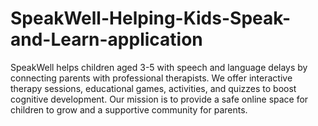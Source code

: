 # SpeakWell-Helping-Kids-Speak-and-Learn-application
SpeakWell helps children aged 3-5 with speech and language delays by connecting parents with professional therapists. We offer interactive therapy sessions, educational games, activities, and quizzes to boost cognitive development. Our mission is to provide a safe online space for children to grow and a supportive community for parents.
